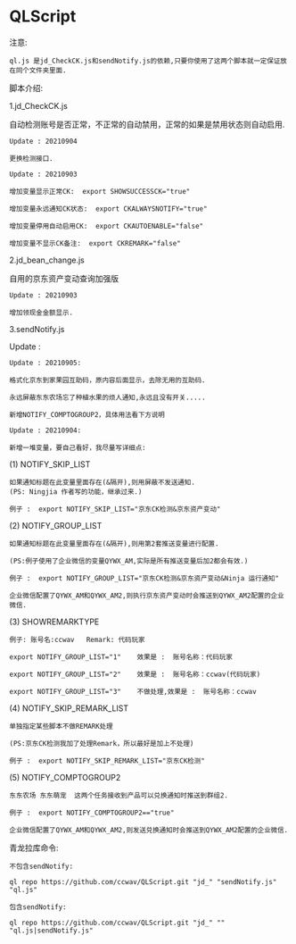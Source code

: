 # QLScript

注意: 

    ql.js 是jd_CheckCK.js和sendNotify.js的依赖,只要你使用了这两个脚本就一定保证放在同个文件夹里面.

脚本介绍:


1.jd_CheckCK.js

自动检测账号是否正常，不正常的自动禁用，正常的如果是禁用状态则自动启用.

	Update : 20210904

	更换检测接口.

	Update : 20210903

	增加变量显示正常CK:  export SHOWSUCCESSCK="true"

	增加变量永远通知CK状态:  export CKALWAYSNOTIFY="true"

	增加变量停用自动启用CK:  export CKAUTOENABLE="false"

	增加变量不显示CK备注:  export CKREMARK="false"



2.jd_bean_change.js

自用的京东资产变动查询加强版

	Update : 20210903

	增加领现金金额显示.


3.sendNotify.js 

Update :

	Update : 20210905:	
	
	格式化京东到家果园互助码，原内容后面显示，去除无用的互助码.
	
	永远屏蔽东东农场忘了种植水果的烦人通知,永远且没有开关.....
	
	新增NOTIFY_COMPTOGROUP2，具体用法看下方说明

	Update : 20210904:

	新增一堆变量，要自己看好，我尽量写详细点:

(1) NOTIFY_SKIP_LIST

    如果通知标题在此变量里面存在(&隔开),则用屏蔽不发送通知.
	(PS: Ningjia 作者写的功能，继承过来.)
	
    例子 :  export NOTIFY_SKIP_LIST="京东CK检测&京东资产变动"
	
(2) NOTIFY_GROUP_LIST

    如果通知标题在此变量里面存在(&隔开),则用第2套推送变量进行配置.
	
	(PS:例子使用了企业微信的变量QYWX_AM,实际是所有推送变量后加2都会有效.)
	
    例子 :  export NOTIFY_GROUP_LIST="京东CK检测&京东资产变动&Ninja 运行通知"
	
	企业微信配置了QYWX_AM和QYWX_AM2,则执行京东资产变动时会推送到QYWX_AM2配置的企业微信.
	
(3) SHOWREMARKTYPE

	例子: 账号名:ccwav   Remark: 代码玩家
	
	export NOTIFY_GROUP_LIST="1"    效果是 :  账号名称：代码玩家
	
    export NOTIFY_GROUP_LIST="2"    效果是 :  账号名称：ccwav(代码玩家)
	
    export NOTIFY_GROUP_LIST="3"    不做处理,效果是 :  账号名称：ccwav      
	
(4) NOTIFY_SKIP_REMARK_LIST 

	单独指定某些脚本不做REMARK处理
	
	(PS:京东CK检测我加了处理Remark，所以最好是加上不处理)
	
	例子 :  export NOTIFY_SKIP_REMARK_LIST="京东CK检测"  

(5) NOTIFY_COMPTOGROUP2

	东东农场 东东萌宠  这两个任务接收到产品可以兑换通知时推送到群组2.
	
	例子 :  export NOTIFY_COMPTOGROUP2=="true"
	
	企业微信配置了QYWX_AM和QYWX_AM2,则发送兑换通知时会推送到QYWX_AM2配置的企业微信.
	

青龙拉库命令:

	不包含sendNotify:

	ql repo https://github.com/ccwav/QLScript.git "jd_" "sendNotify.js" "ql.js"

	包含sendNotify:

	ql repo https://github.com/ccwav/QLScript.git "jd_" "" "ql.js|sendNotify.js"
